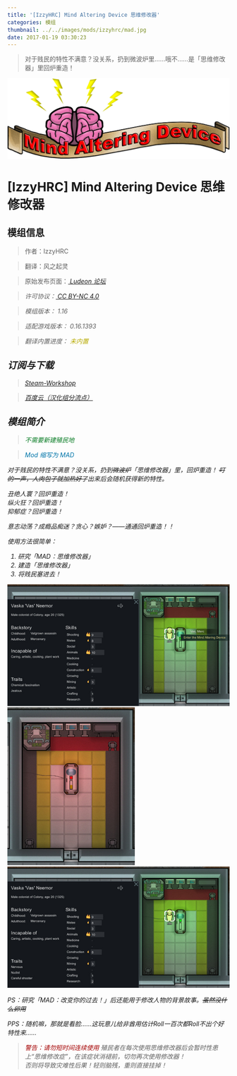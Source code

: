 ```yaml
---
title: '[IzzyHRC] Mind Altering Device 思维修改器'
categories: 模组
thumbnail: ../../images/mods/izzyhrc/mad.jpg
date: 2017-01-19 03:30:23
---
```


> 对于贱民的特性不满意？没关系，扔到微波炉里……哦不……是「思维修改器」里回炉重造！

<!--more-->

![mad](../../images/mods/izzyhrc/mad_preview.png)
# [IzzyHRC] Mind Altering Device 思维修改器

## 模组信息

> 作者：IzzyHRC

> 翻译：风之起灵

> 原始发布页面：<a href="https://ludeon.com/forums/index.php?topic=16743.0"><i class="fa fa-link" aria-hidden="true" /> Ludeon 论坛</a>

> 许可协议：<a href="https://creativecommons.org/licenses/by-nc/4.0/" ><i class="fa fa-balance-scale" aria-hidden="true" /> CC BY-NC 4.0</a>

> 模组版本：<i class="fa fa-puzzle-piece" aria-hidden="true"> 1.16</i>

> 适配游戏版本：<i class="fa fa-tag" aria-hidden="true"> 0.16.1393</i>

> 翻译内置进度：<i class="fa fa-exclamation-circle" aria-hidden="true" title="未内置，请从汉化组分流点下载" style="color:#b7aa00"> 未内置</i>
<!--<i class="fa fa-check-circle" aria-hidden="true" title="翻译已内置于原作者的模组，可直接从Steam创意工坊订阅" style="color:#097c25"> 已内置</i>-->

## 订阅与下载

> <a href="http://steamcommunity.com/sharedfiles/filedetails/?id=727626696"><i class="fa fa-steam-square" aria-hidden="true" /> Steam-Workshop</a>

> <a href="http://pan.baidu.com/s/1hrS3lti"><i class="fa fa-paw" aria-hidden="true" /> 百度云（汉化组分流点）</a>

## 模组简介

> <i class="fa fa-check-circle" aria-hidden="true" style="color:#097c25"> 不需要新建殖民地</i>

> <i class="fa fa-pencil" aria-hidden="true" style="color:#0075a9"> Mod 缩写为 MAD</i>

对于贱民的特性不满意？没关系，扔到~~微波炉~~「思维修改器」里，回炉重造！ ~~叮的一声，人肉包子就加热好了~~出来后会随机获得新的特性。

丑绝人寰？回炉重造！  
纵火狂？回炉重造！  
抑郁症？回炉重造！  

意志动荡？成瘾品痴迷？贪心？嫉妒？——通通回炉重造！！

使用方法很简单：  
1. 研究「MAD：思维修改器」  
2. 建造「思维修改器」
3. 将贱民塞进去！

![01](../../images/mods/izzyhrc/01.jpg)
![02](../../images/mods/izzyhrc/02.jpg)
![03](../../images/mods/izzyhrc/03.jpg)

PS：研究「MAD：改变你的过去！」后还能用于修改人物的背景故事。~~虽然没什么卵用~~

PPS：随机嘛，那就是看脸……这玩意儿给非酋用估计Roll一百次都Roll不出个好特性来……

> <i class="fa fa-exclamation-triangle" aria-hidden="true" style="color:#a40000"> 警告：请勿短时间连续使用</i>
殖民者在每次使用思维修改器后会暂时性患上“思维修改症”，在该症状消褪前，切勿再次使用修改器！  
否则将导致灾难性后果！轻则脑残，重则直接挂掉！
